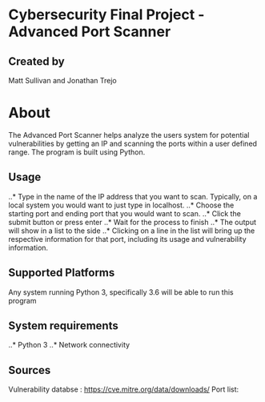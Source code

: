 # Cybersecurity Final Project - Advanced Port Scanner

## Created by
Matt Sullivan and Jonathan Trejo

# About
The Advanced Port Scanner helps analyze the users system for potential vulnerabilities by getting an IP and scanning the ports within a user defined range. The program is built using Python.

## Usage
..* Type in the name of the IP address that you want to scan. Typically, on a local system you would want to just type in localhost.
..* Choose the starting port and ending port that you would want to scan.
..* Click the submit button or press enter
..* Wait for the process to finish
..* The output will show in a list to the side
..* Clicking on a line in the list will bring up the respective information for that port, including its usage and vulnerability information.

## Supported Platforms
Any system running Python 3, specifically 3.6 will be able to run this program

## System requirements
..* Python 3
..* Network connectivity 
 
## Sources

Vulnerability databse : https://cve.mitre.org/data/downloads/
Port list: 

